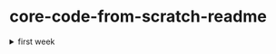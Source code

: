 # core-code-from-scratch-readme


<details><summary> first week </summary>
  
<p>
  
<details><summary> tuesday april 5th </summary>

 ### interpreted & compiled programming languages
 
 #### interpreted programming languages
  
  > since this language is not compiled, everybody will be needing an interpreter to be able to execute the code itself
  
 interpreted programming languages are slower than compiled programming languages, they also go through a program line by line and they execute each command
 also, it can be modified while you are working on them, so you can make changes on the go and also check the results
 
  
| pros | cons |
| ----------- | ----------- |
| cross-platform | an interpreter is required |
| easier to test | usually is slower |
| simply to debug | the source code is public |

#### compiled programming languages
 
  > the compiler uses the source code to produce an exe that contains the machine code
  
compiled programming languages are faster than interpreted programming languages, because in this case the source code is written and a compiler (program)
goes through that source code producing a new file that contains the machine code, usually an executable file
  
  | pros | cons |
| ----------- | ----------- |
| ready to run | not cross-platform |
| it's faster | it's not flexible |
| source code is private | takes extra step |
  
<hr>
  
  >**Java script is both, interpreted and compiled programming language at the same time, because it has characteristics of this two types, it's hybrid**
  
  <hr>

  ### currency converter pseudocode
  > a pseudocode is the way of describing the steps of an algorythm to solve a problem, without using a programming language itself
  
  ```
  #### n1 = usd to convert
  #### n2 = btc price
  #### converted = usd to btc converted
  
  start
  print introduce the amount in usd for converting to btc
  n1 <--- get
  print converting the amount in usd to btc
  n2 <--- get (www.btcprice.com.ve)
  converted <--- n1 * n2
  print converted
  end               
  ```    
 ### low and high level languages
 > it refers to the abstraction between **machine languages** and **programming languages**

  | low level language | high level language |
| ---- | ---- |
| small distortion in programming concepts | depends on funcionts and objects |
| more related to hardware | its easier to use |
| no interpetrer needed | is architecture independent |
| high efficiency | low efficiency because of the line to line |
| very good for os | it's easy |
| it's difficult | often used in web applications |
  </p>
</details>     
            
<details><summary> wednesday april 6th </summary>
<p>   

:)
            
</p>
</details>            

</p>
</details>

